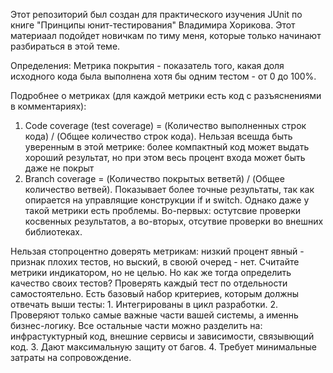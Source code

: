 Этот репозиторий был создан для практического изучения JUnit по книге "Принципы юнит-тестирования" Владимира Хорикова. Этот материаал подойдет новичкам по тиму меня, которые только начинают разбираться в этой теме.

Определения:
  Метрика покрытия - показатель того, какая доля исходного кода была выполнена хотя бы одним тестом - от 0 до 100%.


Подробнее о метриках (для каждой метрики есть код с разъяснениями в комментариях):
  1. Code coverage (test coverage) = (Количество выполненных строк кода) / (Общее количество строк кода). Нельзая всешда быть уверенным в этой метрике: более компактный код может выдать хороший результат, но при этом весь процент входа может быть даже не покрыт
  2. Branch coverage = (Количество покрытых ветветй) / (Общее количество ветвей). Показывает более точные результаты, так как опирается на управлящие конструкции if и switch. Однако даже у такой метрики есть проблемы. Во-первых: остутсвие проверки косвенных результатов, а во-вторых, отсутвие проверки во внешних библиотеках.

Нельзая стопроцентно доверять метрикам: низкий процент явный - признак плохих тестов, но выский, в своюй очеред - нет. Считайте метрики индикатором, но не целью.
Но как же тогда определить качество своих тестов? Проверять каждый тест по отдельности самостоятельно. 
Есть базовый набор критериев, которым должны отвечать выши тесты:
     1. Интегрированы в цикл разработки.
     2. Проверяют только самые важные части вашей системы, а именнь бизнес-логику. Все остальные части можно разделить на: инфрастуктурный код, внешние сервисы и зависимости, связывющий код.
     3. Дают максимальную защиту от багов.
     4. Требует минимальные затраты на сопровождение.
     
